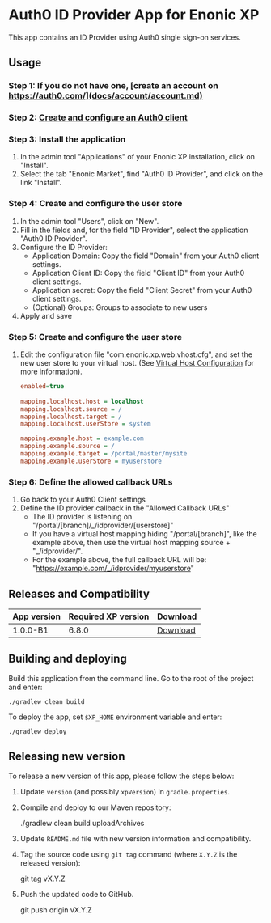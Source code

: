 # Auth0 ID Provider App for Enonic XP

This app contains an ID Provider using Auth0 single sign-on services.

## Usage

### Step 1: If you do not have one, [create an account on https://auth0.com/](docs/account/account.md)

### Step 2: [Create and configure an Auth0 client](docs/client/client.md)

### Step 3: Install the application
1. In the admin tool "Applications" of your Enonic XP installation, click on "Install". 
1. Select the tab "Enonic Market", find "Auth0 ID Provider", and click on the link "Install".

### Step 4: Create and configure the user store
1. In the admin tool "Users", click on "New".
1. Fill in the fields and, for the field "ID Provider", select the application "Auth0 ID Provider".
1. Configure the ID Provider:
    * Application Domain: Copy the field "Domain" from your Auth0 client settings.
    * Application Client ID: Copy the field "Client ID" from your Auth0 client settings.
    * Application secret: Copy the field "Client Secret" from your Auth0 client settings.
    * (Optional) Groups: Groups to associate to new users   
1. Apply and save
            
### Step 5: Create and configure the user store
1. Edit the configuration file "com.enonic.xp.web.vhost.cfg", and set the new user store to your virtual host.
(See [Virtual Host Configuration](http://xp.readthedocs.io/en/stable/operations/configuration.html#configuration-vhost) for more information).

    ```ini
    enabled=true
      
    mapping.localhost.host = localhost
    mapping.localhost.source = /
    mapping.localhost.target = /
    mapping.localhost.userStore = system
    
    mapping.example.host = example.com
    mapping.example.source = /
    mapping.example.target = /portal/master/mysite
    mapping.example.userStore = myuserstore
    ```
                
### Step 6: Define the allowed callback URLs
1. Go back to your Auth0 Client settings
1. Define the ID provider callback in the "Allowed Callback URLs"
    * The ID provider is listening on "/portal/[branch]/_/idprovider/[userstore]"
    * If you have a virtual host mapping hiding "/portal/[branch]", like the example above, then use the virtual host mapping source + "_/idprovider/<userstore>". 
    * For the example above, the full callback URL will be: "https://example.com/_/idprovider/myuserstore"


## Releases and Compatibility

| App version | Required XP version | Download |
| ----------- | ------------------- | -------- |
| 1.0.0-B1 | 6.8.0 | [Download](http://repo.enonic.com/public/com/enonic/app/auth0idprovider/1.0.0-B1/auth0idprovider-1.0.0-B1.jar) |


## Building and deploying

Build this application from the command line. Go to the root of the project and enter:

    ./gradlew clean build

To deploy the app, set `$XP_HOME` environment variable and enter:

    ./gradlew deploy


## Releasing new version

To release a new version of this app, please follow the steps below:

1. Update `version` (and possibly `xpVersion`) in  `gradle.properties`.

2. Compile and deploy to our Maven repository:

    ./gradlew clean build uploadArchives

3. Update `README.md` file with new version information and compatibility.

4. Tag the source code using `git tag` command (where `X.Y.Z` is the released version):

    git tag vX.Y.Z

5. Push the updated code to GitHub.

    git push origin vX.Y.Z